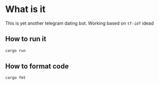 # What is it

This is yet another telegram dating bot. Working based on `tf-idf` idead

## How to run it

```sh
cargo run
```

## How to format code

```sh
cargo fmt
```
